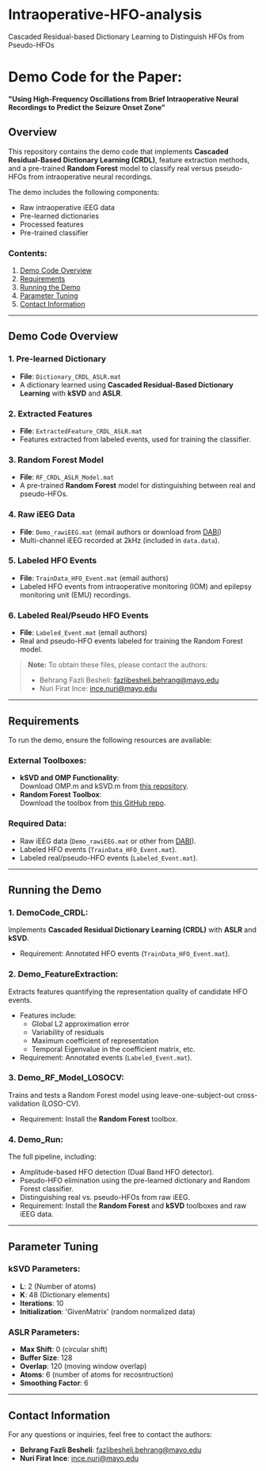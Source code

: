 # Intraoperative-HFO-analysis
Cascaded Residual-based Dictionary Learning to Distinguish HFOs from Pseudo-HFOs

# Demo Code for the Paper:  
**"Using High-Frequency Oscillations from Brief Intraoperative Neural Recordings to Predict the Seizure Onset Zone"**

## Overview
This repository contains the demo code that implements **Cascaded Residual-Based Dictionary Learning (CRDL)**, feature extraction methods, and a pre-trained **Random Forest** model to classify real versus pseudo-HFOs from intraoperative neural recordings.

The demo includes the following components:
- Raw intraoperative iEEG data
- Pre-learned dictionaries
- Processed features
- Pre-trained classifier

### Contents:
1. [Demo Code Overview](#demo-code-overview)
2. [Requirements](#requirements)
3. [Running the Demo](#running-the-demo)
4. [Parameter Tuning](#parameter-tuning)
5. [Contact Information](#contact-information)

---

## Demo Code Overview

### 1. Pre-learned Dictionary
- **File**: `Dictionary_CRDL_ASLR.mat`
- A dictionary learned using **Cascaded Residual-Based Dictionary Learning** with **kSVD** and **ASLR**.

### 2. Extracted Features
- **File**: `ExtractedFeature_CRDL_ASLR.mat`
- Features extracted from labeled events, used for training the classifier.

### 3. Random Forest Model
- **File**: `RF_CRDL_ASLR_Model.mat`
- A pre-trained **Random Forest** model for distinguishing between real and pseudo-HFOs.

### 4. Raw iEEG Data
- **File**: `Demo_rawiEEG.mat` (email authors or download from [DABI](https://dabi.loni.usc.edu/dsi/R01NS112497/AI413RR27VOG))
- Multi-channel iEEG recorded at 2kHz (included in `data.data`).

### 5. Labeled HFO Events
- **File**: `TrainData_HFO_Event.mat` (email authors)
- Labeled HFO events from intraoperative monitoring (IOM) and epilepsy monitoring unit (EMU) recordings.

### 6. Labeled Real/Pseudo HFO Events
- **File**: `Labeled_Event.mat` (email authors)
- Real and pseudo-HFO events labeled for training the Random Forest model.

> **Note:** To obtain these files, please contact the authors:
> - Behrang Fazli Besheli: [fazlibesheli.behrang@mayo.edu](mailto:fazlibesheli.behrang@mayo.edu)
> - Nuri Firat Ince: [ince.nuri@mayo.edu](mailto:ince.nuri@mayo.edu)

---

## Requirements
To run the demo, ensure the following resources are available:

### External Toolboxes:
- **kSVD and OMP Functionality**:  
  Download OMP.m and kSVD.m from [this repository](https://github.com/Xiaoyang233/KSVD/tree/master).
- **Random Forest Toolbox**:  
  Download the toolbox from [this GitHub repo](https://github.com/erogol/Random_Forests).

### Required Data:
- Raw iEEG data (`Demo_rawiEEG.mat` or other from [DABI](https://dabi.loni.usc.edu/dsi/R01NS112497/AI413RR27VOG)).
- Labeled HFO events (`TrainData_HFO_Event.mat`).
- Labeled real/pseudo-HFO events (`Labeled_Event.mat`).

---

## Running the Demo

### 1. **DemoCode_CRDL**:
Implements **Cascaded Residual Dictionary Learning (CRDL)** with **ASLR** and **kSVD**.
- Requirement: Annotated HFO events (`TrainData_HFO_Event.mat`).

### 2. **Demo_FeatureExtraction**:
Extracts features quantifying the representation quality of candidate HFO events.
- Features include:
  - Global L2 approximation error
  - Variability of residuals
  - Maximum coefficient of representation
  - Temporal Eigenvalue in the coefficient matrix, etc.
- Requirement: Annotated events (`Labeled_Event.mat`).

### 3. **Demo_RF_Model_LOSOCV**:
Trains and tests a Random Forest model using leave-one-subject-out cross-validation (LOSO-CV).
- Requirement: Install the **Random Forest** toolbox.

### 4. **Demo_Run**:
The full pipeline, including:
- Amplitude-based HFO detection (Dual Band HFO detector).
- Pseudo-HFO elimination using the pre-learned dictionary and Random Forest classifier.
- Distinguishing real vs. pseudo-HFOs from raw iEEG.
- Requirement: Install the **Random Forest** and **kSVD** toolboxes and raw iEEG data.
  
---

## Parameter Tuning

### kSVD Parameters:
- **L**: 2 (Number of atoms)
- **K**: 48 (Dictionary elements)
- **Iterations**: 10
- **Initialization**: 'GivenMatrix' (random normalized data)

### ASLR Parameters:
- **Max Shift**: 0 (circular shift)
- **Buffer Size**: 128
- **Overlap**: 120 (moving window overlap)
- **Atoms**: 6 (number of atoms for recosntruction)
- **Smoothing Factor**: 6 

---

## Contact Information
For any questions or inquiries, feel free to contact the authors:
- **Behrang Fazli Besheli**: [fazlibesheli.behrang@mayo.edu](mailto:fazlibesheli.behrang@mayo.edu)
- **Nuri Firat Ince**: [ince.nuri@mayo.edu](mailto:ince.nuri@mayo.edu)
